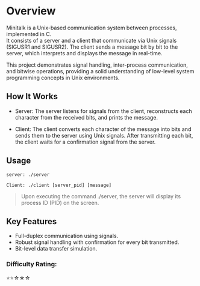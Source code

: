 # Overview
Minitalk is a Unix-based communication system between processes, implemented in C.  
It consists of a server and a client that communicate via Unix signals (SIGUSR1 and SIGUSR2). The client sends a message bit by bit to the server, which interprets and displays the message in real-time.

This project demonstrates signal handling, inter-process communication, and bitwise operations, providing a solid understanding of low-level system programming concepts in Unix environments.

## How It Works
- Server: The server listens for signals from the client, reconstructs each character from the received bits, and prints the message.

- Client: The client converts each character of the message into bits and sends them to the server using Unix signals. After transmitting each bit, the client waits for a confirmation signal from the server.
## Usage

	server: ./server

	Client: ./client [server_pid] [message]

 > Upon executing the command ./server, the server will display its process ID (PID) on the screen.
## Key Features
- Full-duplex communication using signals.  
- Robust signal handling with confirmation for every bit transmitted.  
- Bit-level data transfer simulation.

### Difficulty Rating:
⭐⭐☆☆☆
